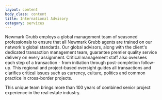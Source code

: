 ```yaml
---
layout: content
body_class: content
title: International Advisory
category: services
---
```

Newmark Grubb employs a global management team of seasoned professionals to ensure that all Newmark Grubb agents are trained on our network's global standards. Our global advisors, along with the client's dedicated transaction management team, guarantee premier quality service delivery on every assignment. Critical management staff also oversees each step of a transaction - from initiation through post-completion follow-up. This regional and project-based oversight guides all transactions and clarifies critical issues such as currency, culture, politics and common practice in cross-border projects.

This unique team brings more than 100 years of combined senior project experience in the real estate industry.
